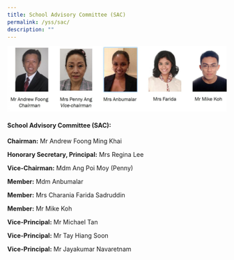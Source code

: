 ```yaml
---
title: School Advisory Committee (SAC)
permalink: /yss/sac/
description: ""
---
```


![](/images/Group-of-SAC-Members.jpg)

#### **School Advisory Committee (SAC):**

  

**Chairman:** Mr Andrew Foong Ming Khai

  

**Honorary Secretary, Principal:** Mrs Regina Lee

  

**Vice-Chairman:** Mdm Ang Poi Moy (Penny)

  

**Member:** Mdm Anbumalar

  

**Member:** Mrs Charania Farida Sadruddin

  

**Member:** Mr Mike Koh

  

  

**Vice-Principal:** Mr Michael Tan

  

**Vice-Principal:** Mr Tay Hiang Soon

  

**Vice-Principal:** Mr Jayakumar Navaretnam